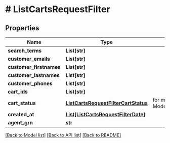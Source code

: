 # # ListCartsRequestFilter


## Properties 


Name | Type | Description | Notes
------------ | ------------- | ------------- | -------------
**search_terms**| **List[str]** |   | [optional]
**customer_emails**| **List[str]** |   | [optional]
**customer_firstnames**| **List[str]** |   | [optional]
**customer_lastnames**| **List[str]** |   | [optional]
**customer_phones**| **List[str]** |   | [optional]
**cart_ids**| **List[str]** |   | [optional]
**cart_status**| [**ListCartsRequestFilterCartStatus**](ListCartsRequestFilterCartStatus.md) |  for more information please, see Model/ListCartsRequestFilterCartStatus.php  | [optional] [default to ListCartsRequestFilterCartStatus.UNKNOWN]
**created_at**| [**List[ListCartsRequestFilterDate]**](ListCartsRequestFilterDate.md) |   | [optional]
**agent_grn**| **str** |   | [optional]


[[Back to Model list]](../../README.md#models) [[Back to API list]](../../README.md#endpoints) [[Back to README]](../../README.md)

